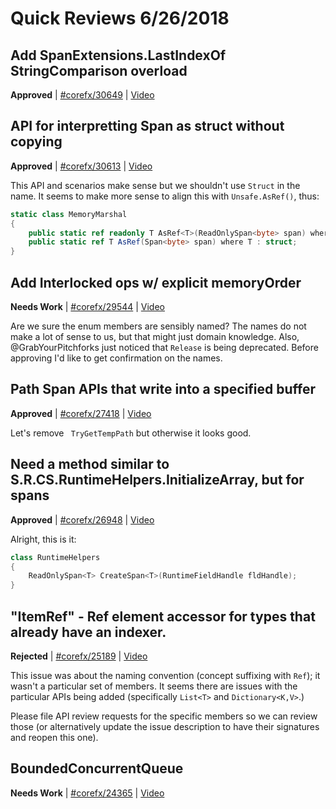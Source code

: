 # Quick Reviews 6/26/2018

## Add SpanExtensions.LastIndexOf StringComparison overload

**Approved** | [#corefx/30649](https://github.com/dotnet/corefx/issues/30649) | [Video](https://www.youtube.com/watch?v=PKQLZXybOUA&t=0h-7m-39s)

## API for interpretting Span<byte> as struct without copying

**Approved** | [#corefx/30613](https://github.com/dotnet/corefx/issues/30613#issuecomment-400400504) | [Video](https://www.youtube.com/watch?v=PKQLZXybOUA&t=0h4m9s)

This API and scenarios make sense but we shouldn't use `Struct` in the name. It seems to make more sense to align this with `Unsafe.AsRef()`, thus:


```csharp
static class MemoryMarshal
{
    public static ref readonly T AsRef<T>(ReadOnlySpan<byte> span) where T : struct;
    public static ref T AsRef(Span<byte> span) where T : struct;
}
```
## Add Interlocked ops w/ explicit memoryOrder

**Needs Work** | [#corefx/29544](https://github.com/dotnet/corefx/issues/29544#issuecomment-400405014) | [Video](https://www.youtube.com/watch?v=PKQLZXybOUA&t=0h27m29s)

Are we sure the enum members are sensibly named? The names do not make a lot of sense to us, but that might just domain knowledge. Also, @GrabYourPitchforks just noticed that `Release` is being deprecated. Before approving I'd like to get confirmation on the names.
## Path Span APIs that write into a specified buffer

**Approved** | [#corefx/27418](https://github.com/dotnet/corefx/issues/27418#issuecomment-400409299) | [Video](https://www.youtube.com/watch?v=PKQLZXybOUA&t=0h41m43s)

Let's remove ` TryGetTempPath` but otherwise it looks good.
## Need a method similar to S.R.CS.RuntimeHelpers.InitializeArray, but for spans

**Approved** | [#corefx/26948](https://github.com/dotnet/corefx/issues/26948#issuecomment-400409742) | [Video](https://www.youtube.com/watch?v=PKQLZXybOUA&t=0h55m11s)

Alright, this is it:

```csharp
class RuntimeHelpers
{
	ReadOnlySpan<T> CreateSpan<T>(RuntimeFieldHandle fldHandle);	
}
```
## "ItemRef" - Ref element accessor for types that already have an indexer.

**Rejected** | [#corefx/25189](https://github.com/dotnet/corefx/issues/25189#issuecomment-400418417) | [Video](https://www.youtube.com/watch?v=PKQLZXybOUA&t=1h4m29s)

This issue was about the naming convention (concept suffixing with `Ref`); it wasn't a particular set of members. It seems there are issues with the particular APIs being added (specifically `List<T>` and `Dictionary<K,V>`.)

Please file API review requests for the specific members so we can review those (or alternatively update the issue description to have their signatures and reopen this one).
## BoundedConcurrentQueue<T>

**Needs Work** | [#corefx/24365](https://github.com/dotnet/corefx/issues/24365) | [Video](https://www.youtube.com/watch?v=PKQLZXybOUA&t=1h24m46s)

